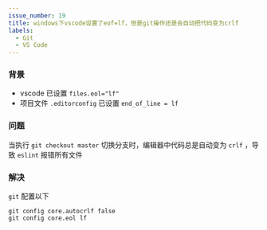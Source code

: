 ```yaml
---
issue_number: 19
title: windows下vscode设置了eof=lf，但是git操作还是会自动把代码变为crlf
labels:
  - Git
  - VS Code
---
```


### 背景
- vscode 已设置 `files.eol="lf"`
- 项目文件 `.editorconfig` 已设置 `end_of_line = lf`
### 问题
当执行 `git checkout master` 切换分支时，编辑器中代码总是自动变为 `crlf` ，导致 `eslint` 报错所有文件
### 解决
`git`  配置以下
```
git config core.autocrlf false
git config core.eol lf
```

